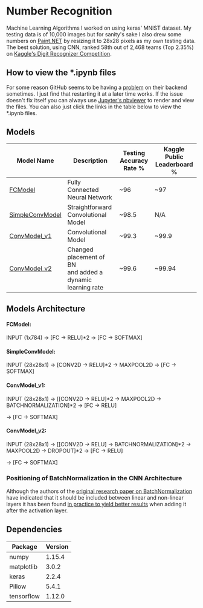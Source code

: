 # Number Recognition

Machine Learning Algorithms I worked on using keras' MNIST dataset. My testing data is of 10,000 images but for sanity's sake I also drew some numbers on [Paint.NET](https://www.getpaint.net/) by resizing it to 28x28 pixels as my own testing data. The best solution, using CNN, ranked 58th out of 2,468 teams (Top 2.35%) on [Kaggle's Digit Recognizer Competition](https://www.kaggle.com/c/digit-recognizer).

## How to view the \*.ipynb files

For some reason GitHub seems to be having a [problem](https://github.com/jupyter/notebook/issues/3035) on their backend sometimes. I just find that restarting it at a later time works. If the issue doesn't fix itself you can always use [Jupyter's nbviewer](https://nbviewer.jupyter.org/) to render and view the files. You can also just click the links in the table below to view the \*.ipynb files.

## Models

| Model Name     | Description | Testing Accuracy Rate % | Kaggle Public Leaderboard % |
|---|---|---|---|
|[FCModel](https://nbviewer.jupyter.org/github/ghostiek/NumberRecognition/blob/master/Models/Notebooks/FCModel.ipynb)| Fully Connected Neural Network | ~96 | ~97 |
|[SimpleConvModel](https://nbviewer.jupyter.org/github/ghostiek/NumberRecognition/blob/master/Models/Notebooks/SimpleConvModel.ipynb)       | Straightforward Convolutional Model| ~98.5 | N/A |
|[ConvModel_v1](https://nbviewer.jupyter.org/github/ghostiek/NumberRecognition/blob/master/Models/Notebooks/ConvModel_v1.ipynb) | Convolutional Model | ~99.3 | ~99.9 |
|[ConvModel_v2](https://nbviewer.jupyter.org/github/ghostiek/NumberRecognition/blob/master/Models/Notebooks/ConvModel_v2.ipynb) | Changed placement of BN<br> and added a dynamic learning rate | ~99.6 | ~99.94 |


## Models Architecture

#### FCModel:

INPUT (1x784) -> [FC -> RELU]\*2 -> [FC -> SOFTMAX]

#### SimpleConvModel:

INPUT (28x28x1) -> [CONV2D -> RELU]\*2 -> MAXPOOL2D -> [FC -> SOFTMAX]

#### ConvModel_v1:

INPUT (28x28x1) -> [[CONV2D -> RELU]\*2 -> MAXPOOL2D -> BATCHNORMALIZATION]\*2 -> [FC -> RELU] 

-> [FC -> SOFTMAX]

#### ConvModel_v2:

INPUT (28x28x1) -> [[CONV2D -> RELU] -> BATCHNORMALIZATION]\*2 -> MAXPOOL2D -> DROPOUT]\*2 -> [FC -> RELU] 

-> [FC -> SOFTMAX]


### Positioning of BatchNormalization in the CNN Architecture

Although the authors of the [original research paper on BatchNormalization](https://arxiv.org/pdf/1502.03167.pdf) have indicated that it should be included between linear and non-linear layers it has been found [in practice to yield better results](https://github.com/ducha-aiki/caffenet-benchmark/blob/master/batchnorm.md) when adding it after the activation layer.


## Dependencies

| Package     | Version |
|---|---|
| numpy | 1.15.4
| matplotlib | 3.0.2
| keras | 2.2.4 
| Pillow | 5.4.1
| tensorflow | 1.12.0
